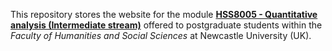 This repository stores the website for the module **[HSS8005 - Quantitative analysis (Intermediate stream)](www.cgmoreh.github.io/HSS8005)** offered to postgraduate students within the *Faculty of Humanities and Social Sciences* at Newcastle University (UK).
